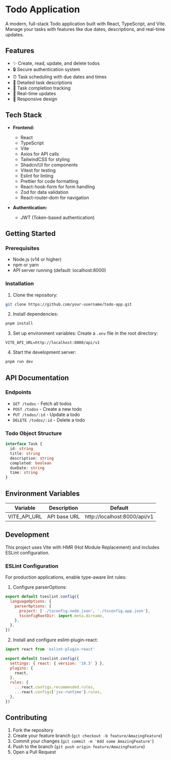 # Todo Application

A modern, full-stack Todo application built with React, TypeScript, and Vite. Manage your tasks with features like due dates, descriptions, and real-time updates.

## Features

- ✨ Create, read, update, and delete todos
- 🔒 Secure authentication system
- ⏰ Task scheduling with due dates and times
- 📝 Detailed task descriptions
- 🎯 Task completion tracking
- 🔄 Real-time updates
- 📱 Responsive design

## Tech Stack

- **Frontend:**

  - React
  - TypeScript
  - Vite
  - Axios for API calls
  - TailwindCSS for styling
  - Shadcn/UI for components
  - Vitest for testing
  - Eslint for linting
  - Prettier for code formatting
  - React-hook-form for form handling
  - Zod for data validation
  - React-router-dom for navigation

- **Authentication:**
  - JWT (Token-based authentication)

## Getting Started

### Prerequisites

- Node.js (v14 or higher)
- npm or yarn
- API server running (default: localhost:8000)

### Installation

1. Clone the repository:

```bash
git clone https://github.com/your-username/todo-app.git
```

2. Install dependencies:

```bash
pnpm install
```

3. Set up environment variables:
   Create a `.env` file in the root directory:

```env
VITE_API_URL=http://localhost:8000/api/v1
```

4. Start the development server:

```bash
pnpm run dev
```

## API Documentation

### Endpoints

- `GET /todos` - Fetch all todos
- `POST /todos` - Create a new todo
- `PUT /todos/:id` - Update a todo
- `DELETE /todos/:id` - Delete a todo

### Todo Object Structure

```typescript
interface Task {
  id: string
  title: string
  description: string
  completed: boolean
  dueDate: string
  time: string
}
```

## Environment Variables

| Variable     | Description  | Default                      |
| ------------ | ------------ | ---------------------------- |
| VITE_API_URL | API base URL | http://localhost:8000/api/v1 |

## Development

This project uses Vite with HMR (Hot Module Replacement) and includes ESLint configuration.

### ESLint Configuration

For production applications, enable type-aware lint rules:

1. Configure parserOptions:

```js
export default tseslint.config({
  languageOptions: {
    parserOptions: {
      project: ['./tsconfig.node.json', './tsconfig.app.json'],
      tsconfigRootDir: import.meta.dirname,
    },
  },
})
```

2. Install and configure eslint-plugin-react:

```js
import react from 'eslint-plugin-react'

export default tseslint.config({
  settings: { react: { version: '18.3' } },
  plugins: {
    react,
  },
  rules: {
    ...react.configs.recommended.rules,
    ...react.configs['jsx-runtime'].rules,
  },
})
```

## Contributing

1. Fork the repository
2. Create your feature branch (`git checkout -b feature/AmazingFeature`)
3. Commit your changes (`git commit -m 'Add some AmazingFeature'`)
4. Push to the branch (`git push origin feature/AmazingFeature`)
5. Open a Pull Request
